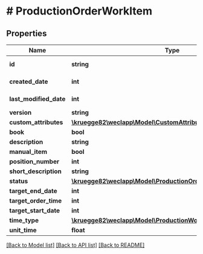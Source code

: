 # # ProductionOrderWorkItem

## Properties

Name | Type | Description | Notes
------------ | ------------- | ------------- | -------------
**id** | **string** |  | [optional] [readonly]
**created_date** | **int** |  | [optional] [readonly]
**last_modified_date** | **int** |  | [optional] [readonly]
**version** | **string** |  | [optional]
**custom_attributes** | [**\kruegge82\weclapp\Model\CustomAttribute[]**](CustomAttribute.md) |  | [optional]
**book** | **bool** |  | [optional]
**description** | **string** |  | [optional]
**manual_item** | **bool** |  | [optional]
**position_number** | **int** |  | [optional]
**short_description** | **string** |  | [optional]
**status** | [**\kruegge82\weclapp\Model\ProductionOrderItemStatus**](ProductionOrderItemStatus.md) |  | [optional]
**target_end_date** | **int** |  | [optional]
**target_order_time** | **int** |  | [optional]
**target_start_date** | **int** |  | [optional]
**time_type** | [**\kruegge82\weclapp\Model\ProductionWorkScheduleItemTimeType**](ProductionWorkScheduleItemTimeType.md) |  | [optional]
**unit_time** | **float** |  | [optional]

[[Back to Model list]](../../README.md#models) [[Back to API list]](../../README.md#endpoints) [[Back to README]](../../README.md)
